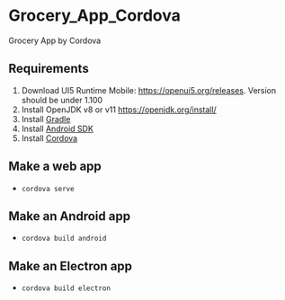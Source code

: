 # Grocery_App_Cordova
Grocery App by Cordova

## Requirements 
1. Download UI5 Runtime Mobile: https://openui5.org/releases. Version should be under 1.100
2. Install OpenJDK v8 or v11 https://openjdk.org/install/
3. Install [Gradle](https://gradle.org/releases/)
4. Install [Android SDK](https://developer.android.com/studio)
5. Install [Cordova](https://cordova.apache.org/) 

## Make a web app
- `cordova serve`

## Make an Android app
- `cordova build android`

## Make an Electron app
- `cordova build electron`

